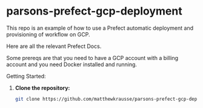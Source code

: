 # parsons-prefect-gcp-deployment

This repo is an example of how to use a Prefect automatic deployment and provisioning of workflow on GCP. 

Here are all the relevant Prefect Docs. 


Some prereqs are that you need to have a GCP account with a billing account and you need Docker installed and running. 

Getting Started:


1. **Clone the repository:**

   ```bash
   git clone https://github.com/matthewkrausse/parsons-prefect-gcp-deployment

